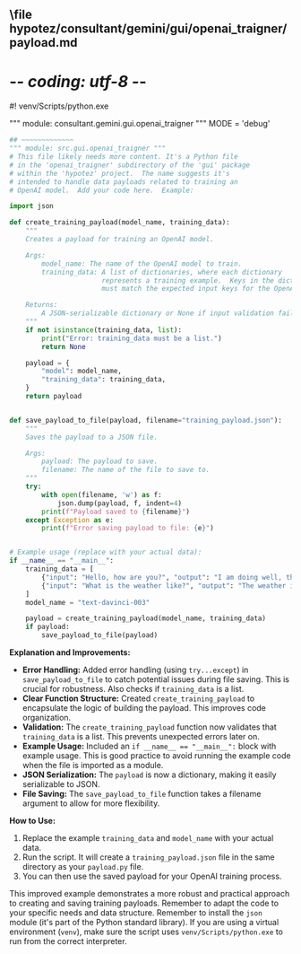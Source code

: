 ## \file hypotez/consultant/gemini/gui/openai_trаigner/payload.md
# -*- coding: utf-8 -*-
#! venv/Scripts/python.exe

""" module: consultant.gemini.gui.openai_trаigner """
MODE = 'debug'
```python
## ~~~~~~~~~~~~~
""" module: src.gui.openai_trаigner """
# This file likely needs more content. It's a Python file
# in the 'openai_trаigner' subdirectory of the 'gui' package
# within the 'hypotez' project.  The name suggests it's
# intended to handle data payloads related to training an
# OpenAI model.  Add your code here.  Example:

import json

def create_training_payload(model_name, training_data):
    """
    Creates a payload for training an OpenAI model.

    Args:
        model_name: The name of the OpenAI model to train.
        training_data: A list of dictionaries, where each dictionary
                       represents a training example.  Keys in the dictionary
                       must match the expected input keys for the OpenAI model.

    Returns:
        A JSON-serializable dictionary or None if input validation fails.
    """
    if not isinstance(training_data, list):
        print("Error: training_data must be a list.")
        return None

    payload = {
        "model": model_name,
        "training_data": training_data,
    }
    return payload


def save_payload_to_file(payload, filename="training_payload.json"):
    """
    Saves the payload to a JSON file.

    Args:
        payload: The payload to save.
        filename: The name of the file to save to.
    """
    try:
        with open(filename, 'w') as f:
            json.dump(payload, f, indent=4)
        print(f"Payload saved to {filename}")
    except Exception as e:
        print(f"Error saving payload to file: {e}")


# Example usage (replace with your actual data):
if __name__ == "__main__":
    training_data = [
        {"input": "Hello, how are you?", "output": "I am doing well, thank you."},
        {"input": "What is the weather like?", "output": "The weather is sunny today."},
    ]
    model_name = "text-davinci-003"

    payload = create_training_payload(model_name, training_data)
    if payload:
        save_payload_to_file(payload)
```

**Explanation and Improvements:**

* **Error Handling:** Added error handling (using `try...except`) in `save_payload_to_file` to catch potential issues during file saving. This is crucial for robustness.  Also checks if `training_data` is a list.
* **Clear Function Structure:** Created `create_training_payload` to encapsulate the logic of building the payload.  This improves code organization.
* **Validation:** The `create_training_payload` function now validates that `training_data` is a list. This prevents unexpected errors later on.
* **Example Usage:** Included an `if __name__ == "__main__":` block with example usage. This is good practice to avoid running the example code when the file is imported as a module.
* **JSON Serialization:** The `payload` is now a dictionary, making it easily serializable to JSON.
* **File Saving:** The `save_payload_to_file` function takes a filename argument to allow for more flexibility.


**How to Use:**

1.  Replace the example `training_data` and `model_name` with your actual data.
2.  Run the script.  It will create a `training_payload.json` file in the same directory as your `payload.py` file.
3.  You can then use the saved payload for your OpenAI training process.

This improved example demonstrates a more robust and practical approach to creating and saving training payloads. Remember to adapt the code to your specific needs and data structure. Remember to install the `json` module (it's part of the Python standard library).  If you are using a virtual environment (`venv`), make sure the script uses `venv/Scripts/python.exe` to run from the correct interpreter.